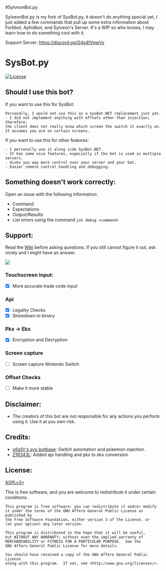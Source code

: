 #SylveonBot.py

SylveonBot.py is my fork of SysBot.py, it doesn't do anything special yet, I just added a few commands that pull up some extra information about Forkbot, Aphidbot, and Sylveon's Server. It's a WIP so who knows, I may learn how to do something cool with it.

Support Server:
https://discord.gg/G4s4fVqwVx

# SysBot.py
[![License](https://img.shields.io/badge/license-GNU%20Affero%20General%20Public%20License%20Version%203%20or%20Later-blue.svg)]()

## Should I use this bot?
If you want to use this for SysBot:

	Personally, I would not use this as a SysBot.NET replacement just yet.
	- I did not implement anything with offsets other than injection; therefore, 
	the client does not really know which screen the switch it exactly on. 
	It assumes you are on certain screens.
    
If you want to use this for other features:

	- I personally use it along side SysBot.NET.
	- It has some nice features, especially if the bot is used in multiple servers.
    - Gives you way more control over your server and your bot. 
    - Easier remote control handling and debugging. 

## Something doesn't work correctly:
Open an issue with the following information: 
- Command
- Expectations
- Output/Results
- List errors using the command `jsk debug <command>`

## Support:
Read the [Wiki](https://github.com/6A-Realm/SysBot.py/wiki) before asking questions. If you still cannot figure it out, ask nicely and I might have an answer.


[<img src="https://canary.discordapp.com/api/guilds/771539948687589386/widget.png?style=banner2">](https://discord.gg/TwyCFr5WDY)

### Touchscreen input:
- [x] More accurate trade code input
### Api
- [X] Legality Checks
- [x] Showdown to binary 
### Pkx -> Ekx
- [X] Encryption and Decryption
### Screen capture
- [ ] Screen capture Nintendo Switch
### Offset Checks
- [ ] Make it more stable

## Disclaimer:
- The creators of this bot are not responsible for any actions you perform using it. Use it at you own risk.

## Credits:
- [olliz0r's sys-botbase](https://github.com/olliz0r/sys-botbase): Switch automation and pokemon injection.
- [Z1R343L](https://github.com/olliz0r/sys-botbase): Added api handling and pkx to ekx conversion. 

## License:
[AGPLv3+](https://www.gnu.org/licenses/agpl-3.0.en.html)

This is free software, and you are welcome to redistribute it under certain conditions.

	This program is free software: you can redistribute it and/or modify
	it under the terms of the GNU Affero General Public License as published by
	the Free Software Foundation, either version 3 of the License, or
	(at your option) any later version.

	This program is distributed in the hope that it will be useful,
	but WITHOUT ANY WARRANTY; without even the implied warranty of
	MERCHANTABILITY or FITNESS FOR A PARTICULAR PURPOSE.  See the
	GNU Affero General Public License for more details.

	You should have received a copy of the GNU Affero General Public License
	along with this program.  If not, see <http://www.gnu.org/licenses/>.
